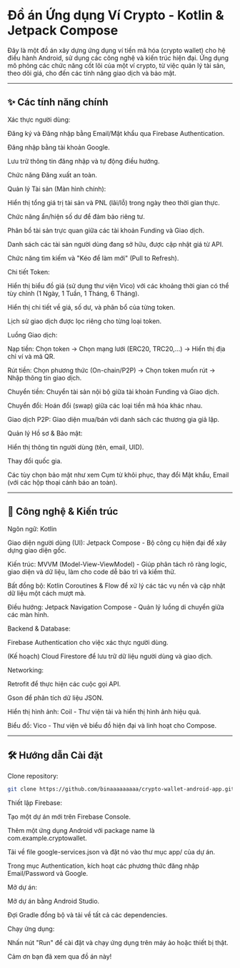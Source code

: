 # Đồ án Ứng dụng Ví Crypto - Kotlin & Jetpack Compose

Đây là một đồ án xây dựng ứng dụng ví tiền mã hóa (crypto wallet) cho hệ điều hành Android, sử dụng các công nghệ và kiến trúc hiện đại. Ứng dụng mô phỏng các chức năng cốt lõi của một ví crypto, từ việc quản lý tài sản, theo dõi giá, cho đến các tính năng giao dịch và bảo mật.

---

## ✨ Các tính năng chính

Xác thực người dùng:

Đăng ký và Đăng nhập bằng Email/Mật khẩu qua Firebase Authentication.

Đăng nhập bằng tài khoản Google.

Lưu trữ thông tin đăng nhập và tự động điều hướng.

Chức năng Đăng xuất an toàn.

Quản lý Tài sản (Màn hình chính):

Hiển thị tổng giá trị tài sản và PNL (lãi/lỗ) trong ngày theo thời gian thực.

Chức năng ẩn/hiện số dư để đảm bảo riêng tư.

Phân bổ tài sản trực quan giữa các tài khoản Funding và Giao dịch.

Danh sách các tài sản người dùng đang sở hữu, được cập nhật giá từ API.

Chức năng tìm kiếm và "Kéo để làm mới" (Pull to Refresh).

Chi tiết Token:

Hiển thị biểu đồ giá (sử dụng thư viện Vico) với các khoảng thời gian có thể tùy chỉnh (1 Ngày, 1 Tuần, 1 Tháng, 6 Tháng).

Hiển thị chi tiết về giá, số dư, và phân bổ của từng token.

Lịch sử giao dịch được lọc riêng cho từng loại token.

Luồng Giao dịch:

Nạp tiền: Chọn token -> Chọn mạng lưới (ERC20, TRC20,...) -> Hiển thị địa chỉ ví và mã QR.

Rút tiền: Chọn phương thức (On-chain/P2P) -> Chọn token muốn rút -> Nhập thông tin giao dịch.

Chuyển tiền: Chuyển tài sản nội bộ giữa tài khoản Funding và Giao dịch.

Chuyển đổi: Hoán đổi (swap) giữa các loại tiền mã hóa khác nhau.

Giao dịch P2P: Giao diện mua/bán với danh sách các thương gia giả lập.

Quản lý Hồ sơ & Bảo mật:

Hiển thị thông tin người dùng (tên, email, UID).

Thay đổi quốc gia.

Các tùy chọn bảo mật như xem Cụm từ khôi phục, thay đổi Mật khẩu, Email (với các hộp thoại cảnh báo an toàn).

---

## 🚀 Công nghệ & Kiến trúc
Ngôn ngữ: Kotlin

Giao diện người dùng (UI): Jetpack Compose - Bộ công cụ hiện đại để xây dựng giao diện gốc.

Kiến trúc: MVVM (Model-View-ViewModel) - Giúp phân tách rõ ràng logic, giao diện và dữ liệu, làm cho code dễ bảo trì và kiểm thử.

Bất đồng bộ: Kotlin Coroutines & Flow để xử lý các tác vụ nền và cập nhật dữ liệu một cách mượt mà.

Điều hướng: Jetpack Navigation Compose - Quản lý luồng di chuyển giữa các màn hình.

Backend & Database:

Firebase Authentication cho việc xác thực người dùng.

(Kế hoạch) Cloud Firestore để lưu trữ dữ liệu người dùng và giao dịch.

Networking:

Retrofit để thực hiện các cuộc gọi API.

Gson để phân tích dữ liệu JSON.

Hiển thị hình ảnh: Coil - Thư viện tải và hiển thị hình ảnh hiệu quả.

Biểu đồ: Vico - Thư viện vẽ biểu đồ hiện đại và linh hoạt cho Compose.

---

## 🛠️ Hướng dẫn Cài đặt
Clone repository:
```bash
git clone https://github.com/binaaaaaaaaa/crypto-wallet-android-app.git
```
Thiết lập Firebase:

Tạo một dự án mới trên Firebase Console.

Thêm một ứng dụng Android với package name là com.example.cryptowallet.

Tải về file google-services.json và đặt nó vào thư mục app/ của dự án.

Trong mục Authentication, kích hoạt các phương thức đăng nhập Email/Password và Google.

Mở dự án:

Mở dự án bằng Android Studio.

Đợi Gradle đồng bộ và tải về tất cả các dependencies.

Chạy ứng dụng:

Nhấn nút "Run" để cài đặt và chạy ứng dụng trên máy ảo hoặc thiết bị thật.

Cảm ơn bạn đã xem qua đồ án này!
